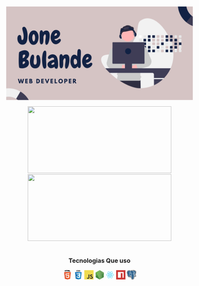 
![capa git](https://raw.githubusercontent.com/JoneBulande/JoneBulande/master/Jone-Bulande-banner.png)
<div align="center">
  <a href="https://github.com/JoneBulande">
    <img width="388" height="180em" src="https://github-readme-stats.vercel.app/api?username=JoneBulande&show_icons=true&theme=tokyonight&include_all_commits=true&count_private=true"/>
    <img width="388" height="180em" src="https://github-readme-stats.vercel.app/api/top-langs/?username=JoneBulande&layout=compact&langs_count=7&theme=tokyonight"/>
  </a>
</div>
<br>


<div align="center">
  <h3> Tecnologias Que uso </h3>
  <code><img height="25" src="https://raw.githubusercontent.com/github/explore/80688e429a7d4ef2fca1e82350fe8e3517d3494d/topics/html/html.png"></code>
  <code><img height="25" src="https://raw.githubusercontent.com/github/explore/80688e429a7d4ef2fca1e82350fe8e3517d3494d/topics/css/css.png"></code>
  <code><img height="25" src="https://raw.githubusercontent.com/github/explore/80688e429a7d4ef2fca1e82350fe8e3517d3494d/topics/javascript/javascript.png"></code>
  <code><img height="25" src="https://raw.githubusercontent.com/github/explore/80688e429a7d4ef2fca1e82350fe8e3517d3494d/topics/nodejs/nodejs.png"></code>
  <code><img height="25" src="https://raw.githubusercontent.com/github/explore/80688e429a7d4ef2fca1e82350fe8e3517d3494d/topics/react/react.png"></code>
  <code><img height="25" src="https://raw.githubusercontent.com/github/explore/80688e429a7d4ef2fca1e82350fe8e3517d3494d/topics/npm/npm.png"></code>
  <code><img height="25" src="https://raw.githubusercontent.com/github/explore/80688e429a7d4ef2fca1e82350fe8e3517d3494d/topics/postgresql/postgresql.png"></code>  
</div>
